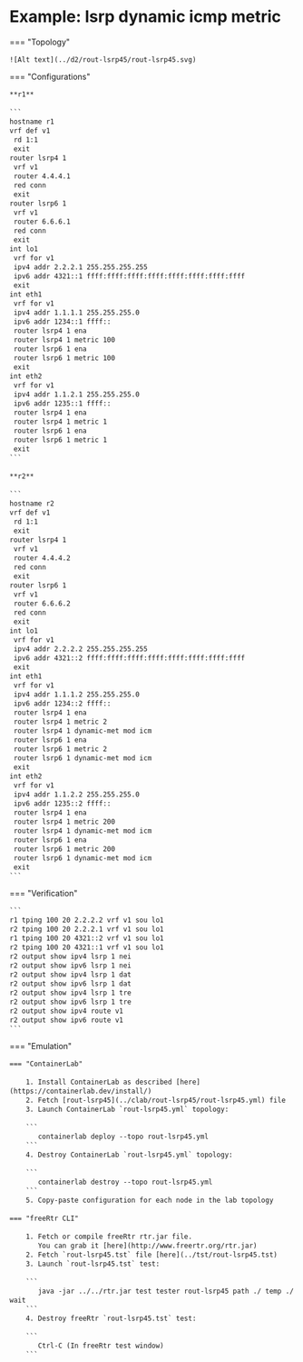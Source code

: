 # Example: lsrp dynamic icmp metric

=== "Topology"

    ![Alt text](../d2/rout-lsrp45/rout-lsrp45.svg)

=== "Configurations"

    **r1**

    ```
    hostname r1
    vrf def v1
     rd 1:1
     exit
    router lsrp4 1
     vrf v1
     router 4.4.4.1
     red conn
     exit
    router lsrp6 1
     vrf v1
     router 6.6.6.1
     red conn
     exit
    int lo1
     vrf for v1
     ipv4 addr 2.2.2.1 255.255.255.255
     ipv6 addr 4321::1 ffff:ffff:ffff:ffff:ffff:ffff:ffff:ffff
     exit
    int eth1
     vrf for v1
     ipv4 addr 1.1.1.1 255.255.255.0
     ipv6 addr 1234::1 ffff::
     router lsrp4 1 ena
     router lsrp4 1 metric 100
     router lsrp6 1 ena
     router lsrp6 1 metric 100
     exit
    int eth2
     vrf for v1
     ipv4 addr 1.1.2.1 255.255.255.0
     ipv6 addr 1235::1 ffff::
     router lsrp4 1 ena
     router lsrp4 1 metric 1
     router lsrp6 1 ena
     router lsrp6 1 metric 1
     exit
    ```

    **r2**

    ```
    hostname r2
    vrf def v1
     rd 1:1
     exit
    router lsrp4 1
     vrf v1
     router 4.4.4.2
     red conn
     exit
    router lsrp6 1
     vrf v1
     router 6.6.6.2
     red conn
     exit
    int lo1
     vrf for v1
     ipv4 addr 2.2.2.2 255.255.255.255
     ipv6 addr 4321::2 ffff:ffff:ffff:ffff:ffff:ffff:ffff:ffff
     exit
    int eth1
     vrf for v1
     ipv4 addr 1.1.1.2 255.255.255.0
     ipv6 addr 1234::2 ffff::
     router lsrp4 1 ena
     router lsrp4 1 metric 2
     router lsrp4 1 dynamic-met mod icm
     router lsrp6 1 ena
     router lsrp6 1 metric 2
     router lsrp6 1 dynamic-met mod icm
     exit
    int eth2
     vrf for v1
     ipv4 addr 1.1.2.2 255.255.255.0
     ipv6 addr 1235::2 ffff::
     router lsrp4 1 ena
     router lsrp4 1 metric 200
     router lsrp4 1 dynamic-met mod icm
     router lsrp6 1 ena
     router lsrp6 1 metric 200
     router lsrp6 1 dynamic-met mod icm
     exit
    ```

=== "Verification"

    ```
    r1 tping 100 20 2.2.2.2 vrf v1 sou lo1
    r2 tping 100 20 2.2.2.1 vrf v1 sou lo1
    r1 tping 100 20 4321::2 vrf v1 sou lo1
    r2 tping 100 20 4321::1 vrf v1 sou lo1
    r2 output show ipv4 lsrp 1 nei
    r2 output show ipv6 lsrp 1 nei
    r2 output show ipv4 lsrp 1 dat
    r2 output show ipv6 lsrp 1 dat
    r2 output show ipv4 lsrp 1 tre
    r2 output show ipv6 lsrp 1 tre
    r2 output show ipv4 route v1
    r2 output show ipv6 route v1
    ```

=== "Emulation"

    === "ContainerLab"

        1. Install ContainerLab as described [here](https://containerlab.dev/install/)  
        2. Fetch [rout-lsrp45](../clab/rout-lsrp45/rout-lsrp45.yml) file  
        3. Launch ContainerLab `rout-lsrp45.yml` topology:  

        ```
           containerlab deploy --topo rout-lsrp45.yml  
        ```
        4. Destroy ContainerLab `rout-lsrp45.yml` topology:  

        ```
           containerlab destroy --topo rout-lsrp45.yml  
        ```
        5. Copy-paste configuration for each node in the lab topology

    === "freeRtr CLI"

        1. Fetch or compile freeRtr rtr.jar file.  
           You can grab it [here](http://www.freertr.org/rtr.jar)  
        2. Fetch `rout-lsrp45.tst` file [here](../tst/rout-lsrp45.tst)  
        3. Launch `rout-lsrp45.tst` test:  

        ```
           java -jar ../../rtr.jar test tester rout-lsrp45 path ./ temp ./ wait
        ```
        4. Destroy freeRtr `rout-lsrp45.tst` test:  

        ```
           Ctrl-C (In freeRtr test window)
        ```

